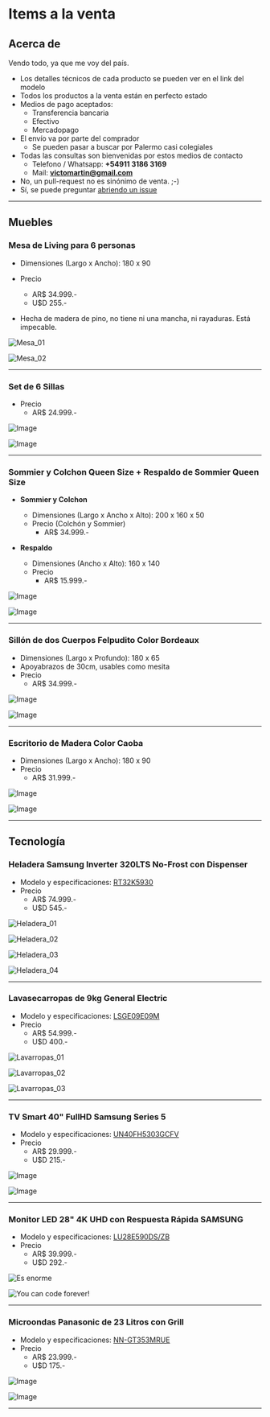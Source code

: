 # Items a la venta

## Acerca de

Vendo todo, ya que me voy del país.

- Los detalles técnicos de cada producto se pueden ver en el link del modelo
- Todos los productos a la venta están en perfecto estado
- Medios de pago aceptados:
  - Transferencia bancaria
  - Efectivo
  - Mercadopago
- El envío va por parte del comprador
  - Se pueden pasar a buscar por Palermo casi colegiales
- Todas las consultas son bienvenidas por estos medios de contacto
  - Telefono / Whatsapp: **+54911 3186 3169**
  - Mail: **victomartin@gmail.com**
- No, un pull-request no es sinónimo de venta. ;-)
- Sí, se puede preguntar [abriendo un issue](https://github.com/Korrd/mudanza/issues/new) 

---

## Muebles

### Mesa de Living para 6 personas
  - Dimensiones (Largo x Ancho): 180 x 90
  - Precio
    - AR$ 34.999.-
    - U$D 255.-

  - Hecha de madera de pino, no tiene ni una mancha, ni rayaduras. Está impecable.

  ![Mesa_01](https://raw.githubusercontent.com/Korrd/mudanza/main/assets/img/IMG_7685.jpg)
  
  ![Mesa_02](https://raw.githubusercontent.com/Korrd/mudanza/main/assets/img/IMG_7686.jpg)

---

### Set de 6 Sillas
  - Precio
    - AR$ 24.999.-

  ![Image](https://raw.githubusercontent.com/Korrd/mudanza/main/assets/img/IMG_7875.jpg)

  ![Image](https://raw.githubusercontent.com/Korrd/mudanza/main/assets/img/IMG_7876.jpg)

---

### Sommier y Colchon Queen Size + Respaldo de Sommier Queen Size
  - **Sommier y Colchon**
    - Dimensiones (Largo x Ancho x Alto): 200 x 160 x 50
    - Precio (Colchón y Sommier)
      - AR$ 34.999.-

  - **Respaldo** 
    - Dimensiones (Ancho x Alto): 160 x 140
    - Precio
      - AR$ 15.999.-

  ![Image](https://raw.githubusercontent.com/Korrd/mudanza/main/assets/img/IMG_7716.jpg)

  ![Image](https://raw.githubusercontent.com/Korrd/mudanza/main/assets/img/IMG_7718.jpg)

---

### Sillón de dos Cuerpos Felpudito Color Bordeaux
  - Dimensiones (Largo x Profundo): 180 x 65 
  - Apoyabrazos de 30cm, usables como mesita
  - Precio
    - AR$ 34.999.-

  ![Image](https://raw.githubusercontent.com/Korrd/mudanza/main/assets/img/IMG_7719.jpg)

  ![Image](https://raw.githubusercontent.com/Korrd/mudanza/main/assets/img/IMG_7720.jpg)

---

### Escritorio de Madera Color Caoba
  - Dimensiones (Largo x Ancho): 180 x 90
  - Precio
    - AR$ 31.999.-

  ![Image](https://raw.githubusercontent.com/Korrd/mudanza/main/assets/img/IMG_7721.jpg)

  ![Image](https://raw.githubusercontent.com/Korrd/mudanza/main/assets/img/IMG_7722.jpg)

---

## Tecnología

### Heladera Samsung Inverter 320LTS No-Frost con Dispenser
  - Modelo y especificaciones: [RT32K5930](https://www.samsung.com/ar/refrigerators/top-mount-freezer/318l-ez-clean-steel-rt32k5930sl-b3/)
  - Precio
    - AR$ 74.999.-
    - U$D 545.-

  ![Heladera_01](https://raw.githubusercontent.com/Korrd/mudanza/main/assets/img/IMG_7689.jpg)

  ![Heladera_02](https://raw.githubusercontent.com/Korrd/mudanza/main/assets/img/IMG_7691.jpg)

  ![Heladera_03](https://raw.githubusercontent.com/Korrd/mudanza/main/assets/img/IMG_7692.jpg)

  ![Heladera_04](https://raw.githubusercontent.com/Korrd/mudanza/main/assets/img/IMG_7693.jpg)

---

### Lavasecarropas de 9kg General Electric
  - Modelo y especificaciones: [LSGE09E09M](https://www.youtube.com/watch?v=Ml4tF85g5zc)
  - Precio
    - AR$ 54.999.-
    - U$D 400.-

  ![Lavarropas_01](https://raw.githubusercontent.com/Korrd/mudanza/main/assets/img/IMG_7698.jpg)

  ![Lavarropas_02](https://raw.githubusercontent.com/Korrd/mudanza/main/assets/img/IMG_7699.jpg)

  ![Lavarropas_03](https://raw.githubusercontent.com/Korrd/mudanza/main/assets/img/IMG_7700.jpg)

---

### TV Smart 40" FullHD Samsung Series 5
  - Modelo y especificaciones: [UN40FH5303GCFV](https://www.samsung.com/us/video/tvs/UN40EH5300FXZA-specs)
  - Precio
    - AR$ 29.999.-
    - U$D 215.-

  ![Image](https://raw.githubusercontent.com/Korrd/mudanza/main/assets/img/IMG_7705.jpg)

  ![Image](https://raw.githubusercontent.com/Korrd/mudanza/main/assets/img/IMG_7709.jpg)

---

### Monitor LED 28" 4K UHD con Respuesta Rápida SAMSUNG
  - Modelo y especificaciones: [LU28E590DS/ZB](https://www.samsung.com/uy/monitors/high-resolution/uhd-monitor-28-inch-lu28e590ds-zb/)
  - Precio
    - AR$ 39.999.-
    - U$D 292.-

  ![Es enorme](https://raw.githubusercontent.com/Korrd/mudanza/main/assets/img/IMG_7711.jpg)

  ![You can code forever!](https://raw.githubusercontent.com/Korrd/mudanza/main/assets/img/IMG_7712.jpg)

---

### Microondas Panasonic de 23 Litros con Grill
  - Modelo y especificaciones: [NN-GT353MRUE](https://www.panasonic.com/my/consumer/kitchen-appliances/cubie-microwave-electric-ovens/microwave-ovens/nn-gt353m.html)
  - Precio 
    - AR$ 23.999.-
    - U$D 175.-

  ![Image](https://raw.githubusercontent.com/Korrd/mudanza/main/assets/img/IMG_7713.jpg)

  ![Image](https://raw.githubusercontent.com/Korrd/mudanza/main/assets/img/IMG_7714.jpg)

---
